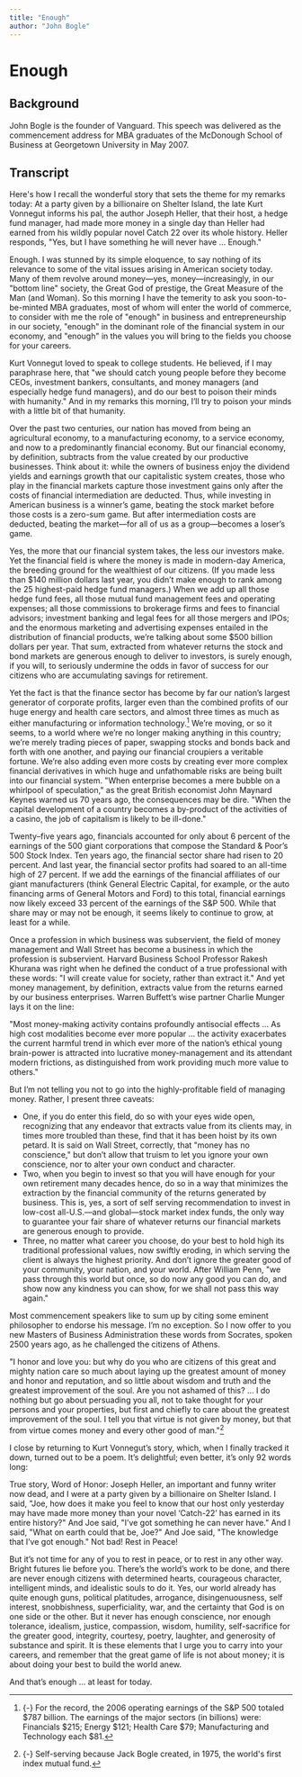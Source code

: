 ```yaml
---
title: "Enough"
author: "John Bogle"
---
```


# Enough

## Background

John Bogle is the founder of Vanguard. This speech was delivered as the commencement address for MBA graduates of the McDonough School of Business at Georgetown University in May 2007.

## Transcript

Here's how I recall the wonderful story that sets the theme for my remarks today: At a party given by a billionaire on Shelter Island, the late Kurt Vonnegut informs his pal, the author Joseph Heller, that their host, a hedge fund manager, had made more money in a single day than Heller had earned from his wildly popular novel Catch 22 over its whole history. Heller responds, "Yes, but I have something he will never have ... Enough."

Enough. I was stunned by its simple eloquence, to say nothing of its relevance to some of the vital issues arising in American society today. Many of them revolve around money—yes, money—increasingly, in our "bottom line" society, the Great God of prestige, the Great Measure of the Man (and Woman). So this morning I have the temerity to ask you soon-to-be-minted MBA graduates, most of whom will enter the world of commerce, to consider with me the role of "enough" in business and entrepreneurship in our society, "enough" in the dominant role of the financial system in our economy, and "enough" in the values you will bring to the fields you choose for your careers.

Kurt Vonnegut loved to speak to college students. He believed, if I may paraphrase here, that "we should catch young people before they become CEOs, investment bankers, consultants, and money managers (and especially hedge fund managers), and do our best to poison their minds with humanity." And in my remarks this morning, I’ll try to poison your minds with a little bit of that humanity.

Over the past two centuries, our nation has moved from being an agricultural economy, to a manufacturing economy, to a service economy, and now to a predominantly financial economy. But our financial economy, by definition, subtracts from the value created by our productive businesses. Think about it: while the owners of business enjoy the dividend yields and earnings growth that our capitalistic system creates, those who play in the financial markets capture those investment gains only after the costs of financial intermediation are deducted. Thus, while investing in American business is a winner’s game, beating the stock market before those costs is a zero-sum game. But after intermediation costs are deducted, beating the market—for all of us as a group—becomes a loser’s game.

Yes, the more that our financial system takes, the less our investors make. Yet the financial field is where the money is made in modern-day America, the breeding ground for the wealthiest of our citizens. (If you made less than $140 million dollars last year, you didn’t make enough to rank among the 25 highest-paid hedge fund managers.) When we add up all those hedge fund fees, all those mutual fund management fees and operating expenses; all those commissions to brokerage firms and fees to financial advisors; investment banking and legal fees for all those mergers and IPOs; and the enormous marketing and advertising expenses entailed in the distribution of financial products, we’re talking about some $500 billion dollars per year. That sum, extracted from whatever returns the stock and bond markets are generous enough to deliver to investors, is surely enough, if you will, to seriously undermine the odds in favor of success for our citizens who are accumulating savings for retirement.

Yet the fact is that the finance sector has become by far our nation’s largest generator of corporate profits, larger even than the combined profits of our huge energy and health care sectors, and almost three times as much as either manufacturing or information technology.[^earnings] We’re moving, or so it seems, to a world where we’re no longer making anything in this country; we’re merely trading pieces of paper, swapping stocks and bonds back and forth with one another, and paying our financial croupiers a veritable fortune. We’re also adding even more costs by creating ever more complex financial derivatives in which huge and unfathomable risks are being built into our financial system. "When enterprise becomes a mere bubble on a whirlpool of speculation," as the great British economist John Maynard Keynes warned us 70 years ago, the consequences may be dire. "When the capital development of a country becomes a by-product of the activities of a casino, the job of capitalism is likely to be ill-done."

Twenty–five years ago, financials accounted for only about 6 percent of the earnings of the 500 giant corporations that compose the Standard & Poor’s 500 Stock Index. Ten years ago, the financial sector share had risen to 20 percent. And last year, the financial sector profits had soared to an all-time high of 27 percent. If we add the earnings of the financial affiliates of our giant manufacturers (think General Electric Capital, for example, or the auto financing arms of General Motors and Ford) to this total, financial earnings now likely exceed 33 percent of the earnings of the S&P 500. While that share may or may not be enough, it seems likely to continue to grow, at least for a while.

Once a profession in which business was subservient, the field of money management and Wall Street has become a business in which the profession is subservient. Harvard Business School Professor Rakesh Khurana was right when he defined the conduct of a true professional with these words: "I will create value for society, rather than extract it." And yet money management, by definition, extracts value from the returns earned by our business enterprises. Warren Buffett’s wise partner Charlie Munger lays it on the line:

"Most money-making activity contains profoundly antisocial effects ... As high cost modalities become ever more popular ... the activity exacerbates the current harmful trend in which ever more of the nation’s ethical young brain-power is attracted into lucrative money-management and its attendant modern frictions, as distinguished from work providing much more value to others."

But I’m not telling you not to go into the highly-profitable field of managing money. Rather, I present three caveats:

- One, if you do enter this field, do so with your eyes wide open, recognizing that any endeavor that extracts value from its clients may, in times more troubled than these, find that it has been hoist by its own petard. It is said on Wall Street, correctly, that "money has no conscience," but don’t allow that truism to let you ignore your own conscience, nor to alter your own conduct and character.
- Two, when you begin to invest so that you will have enough for your own retirement many decades hence, do so in a way that minimizes the extraction by the financial community of the returns generated by business. This is, yes, a sort of self serving recommendation to invest in low-cost all-U.S.—and global—stock market index funds, the only way to guarantee your fair share of whatever returns our financial markets are generous enough to provide.
- Three, no matter what career you choose, do your best to hold high its traditional professional values, now swiftly eroding, in which serving the client is always the highest priority. And don’t ignore the greater good of your community, your nation, and your world. After William Penn, "we pass through this world but once, so do now any good you can do, and show now any kindness you can show, for we shall not pass this way again."

Most commencement speakers like to sum up by citing some eminent philosopher to endorse his message. I’m no exception. So I now offer to you new Masters of Business Administration these words from Socrates, spoken 2500 years ago, as he challenged the citizens of Athens.

"I honor and love you: but why do you who are citizens of this great and mighty nation care so much about laying up the greatest amount of money and honor and reputation, and so little about wisdom and truth and the greatest improvement of the soul. Are you not ashamed of this? ... I do nothing but go about persuading you all, not to take thought for your persons and your properties, but first and chiefly to care about the greatest improvement of the soul. I tell you that virtue is not given by money, but that from virtue comes money and every other good of man."[^self-serving]

I close by returning to Kurt Vonnegut’s story, which, when I finally tracked it down, turned out to be a poem. It’s delightful; even better, it’s only 92 words long:

True story, Word of Honor:
Joseph Heller, an important and funny writer
now dead,
and I were at a party given by a billionaire
on Shelter Island.
I said, "Joe, how does it make you feel
to know that our host only yesterday
may have made more money
than your novel ‘Catch-22’
has earned in its entire history?"
And Joe said, "I’ve got something he can never have."
And I said, "What on earth could that be, Joe?"
And Joe said, "The knowledge that I’ve got enough."
Not bad! Rest in Peace!

But it’s not time for any of you to rest in peace, or to rest in any other way. Bright futures lie before you. There’s the world’s work to be done, and there are never enough citizens with determined hearts, courageous character, intelligent minds, and idealistic souls to do it. Yes, our world already has quite enough guns, political platitudes, arrogance, disingenuousness, self interest, snobbishness, superficiality, war, and the certainty that God is on one side or the other. But it never has enough conscience, nor enough tolerance, idealism, justice, compassion, wisdom, humility, self-sacrifice for the greater good, integrity, courtesy, poetry, laughter, and generosity of substance and spirit. It is these elements that I urge you to carry into your careers, and remember that the great game of life is not about money; it is about doing your best to build the world anew.

And that’s enough ... at least for today.

[^earnings]: {-} For the record, the 2006 operating earnings of the S&P 500 totaled $787 billion. The earnings of the major sectors (in billions) were: Financials $215; Energy $121; Health Care $79; Manufacturing and Technology each $81.
[^self-serving]: {-} Self-serving because Jack Bogle created, in 1975, the world's first index mutual fund.

